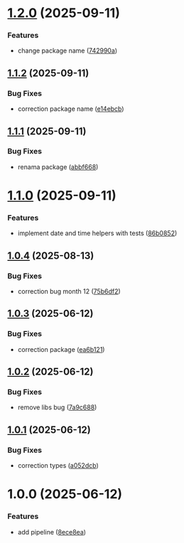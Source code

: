 # [1.2.0](https://github.com/joelsonm/date-helpers/compare/v1.1.2...v1.2.0) (2025-09-11)


### Features

* change package name ([742990a](https://github.com/joelsonm/date-helpers/commit/742990a191541a6a34f209fc70d7db7cb24c511e))

## [1.1.2](https://github.com/joelsonm/date-helpers/compare/v1.1.1...v1.1.2) (2025-09-11)


### Bug Fixes

* correction package name ([e14ebcb](https://github.com/joelsonm/date-helpers/commit/e14ebcbbe75d0a413913749ab42be6949e0077ed))

## [1.1.1](https://github.com/joelsonm/date-append-offset/compare/v1.1.0...v1.1.1) (2025-09-11)


### Bug Fixes

* renama package ([abbf668](https://github.com/joelsonm/date-append-offset/commit/abbf6689f9a06dc090f5390d65faf37077c349d7))

# [1.1.0](https://github.com/joelsonm/date-append-offset/compare/v1.0.4...v1.1.0) (2025-09-11)


### Features

* implement date and time helpers with tests ([86b0852](https://github.com/joelsonm/date-append-offset/commit/86b08528bed3d0bacf3b1555e9a7f536ba62c330))

## [1.0.4](https://github.com/joelsonm/date-append-offset/compare/v1.0.3...v1.0.4) (2025-08-13)


### Bug Fixes

* correction bug month 12 ([75b6df2](https://github.com/joelsonm/date-append-offset/commit/75b6df22bd10d5189bfebf02b72971e5bffd0756))

## [1.0.3](https://github.com/joelsonm/date-append-offset/compare/v1.0.2...v1.0.3) (2025-06-12)


### Bug Fixes

* correction package ([ea6b121](https://github.com/joelsonm/date-append-offset/commit/ea6b12161753d310e5fd235d2b67b1ee4c15fdc4))

## [1.0.2](https://github.com/joelsonm/date-append-offset/compare/v1.0.1...v1.0.2) (2025-06-12)


### Bug Fixes

* remove libs bug ([7a9c688](https://github.com/joelsonm/date-append-offset/commit/7a9c68810343b546324ecda2444a50b009f126ed))

## [1.0.1](https://github.com/joelsonm/date-append-offset/compare/v1.0.0...v1.0.1) (2025-06-12)


### Bug Fixes

* correction types ([a052dcb](https://github.com/joelsonm/date-append-offset/commit/a052dcb2a7224d487a3569750004c803874e0099))

# 1.0.0 (2025-06-12)


### Features

* add pipeline ([8ece8ea](https://github.com/joelsonm/date-append-offset/commit/8ece8eabc837bc04a63d33f26ea86702f5a3d72a))
